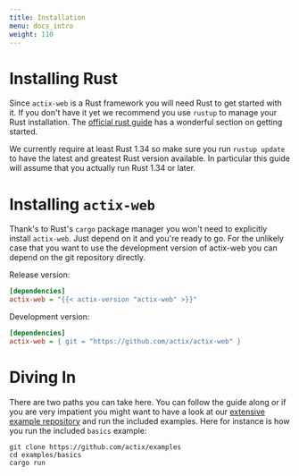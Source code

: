 ```yaml
---
title: Installation
menu: docs_intro
weight: 110
---
```


# Installing Rust

Since `actix-web` is a Rust framework you will need Rust to get started with it.
If you don't have it yet we recommend you use `rustup` to manage your Rust
installation.  The [official rust
guide](https://doc.rust-lang.org/book/second-edition/ch01-01-installation.html)
has a wonderful section on getting started.

We currently require at least Rust 1.34 so make sure you run `rustup update`
to have the latest and greatest Rust version available.  In particular this
guide will assume that you actually run Rust 1.34 or later.

# Installing `actix-web`

Thank's to Rust's `cargo` package manager you won't need to explicitly install
`actix-web`.  Just depend on it and you're ready to go.  For the unlikely
case that you want to use the development version of actix-web you can
depend on the git repository directly.

Release version:

```ini
[dependencies]
actix-web = "{{< actix-version "actix-web" >}}"
```

Development version:

```ini
[dependencies]
actix-web = { git = "https://github.com/actix/actix-web" }
```

# Diving In

There are two paths you can take here.  You can follow the guide along or if
you are very impatient you might want to have a look at our
[extensive example repository](https://github.com/actix/examples) and run the
included examples.  Here for instance is how you run the included `basics`
example:

```
git clone https://github.com/actix/examples
cd examples/basics
cargo run
```
